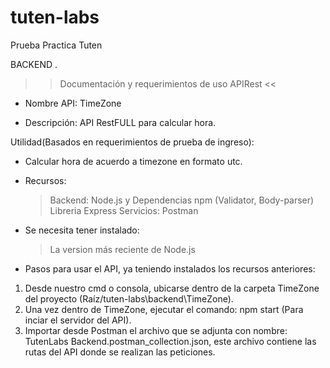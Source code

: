 # tuten-labs
Prueba Practica Tuten

BACKEND .

>> Documentación y requerimientos de uso APIRest <<

- Nombre API: TimeZone

- Descripción: API RestFULL para calcular hora.

Utilidad(Basados en requerimientos de prueba de ingreso): 
  - Calcular hora de acuerdo a timezone en formato utc.

- Recursos:
  > Backend: Node.js y Dependencias npm (Validator, Body-parser) 
  > Libreria Express 
  > Servicios: Postman

- Se necesita tener instalado:
  > La version más reciente de Node.js

- Pasos para usar el API, ya teniendo instalados los recursos anteriores:

1. Desde nuestro cmd o consola, ubicarse dentro de la carpeta TimeZone del proyecto (Raíz/tuten-labs\backend\TimeZone).
2. Una vez dentro de TimeZone, ejecutar el comando: npm start (Para inciar el servidor del API).
3. Importar desde Postman el archivo que se adjunta con nombre: TutenLabs Backend.postman_collection.json, este archivo contiene las rutas del API donde se realizan las peticiones.
